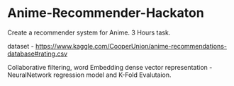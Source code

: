 # Anime-Recommender-Hackaton

Create a recommender system for Anime. 3 Hours task.

dataset - https://www.kaggle.com/CooperUnion/anime-recommendations-database#rating.csv


Collaborative filtering,  word Embedding dense vector representation - NeuralNetwork regression model and K-Fold Evalutaion.

